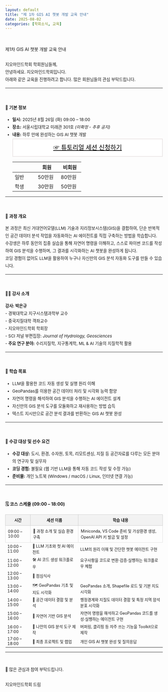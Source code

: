 ```yaml
---
layout: default
title: "제 1차 GIS AI 챗봇 개발 교육 안내"
date: 2025-08-02
categories: [학회소식, 교육]
---
```

<style>
  .customTable1 tr th {
    width: 30%;
  }

  .customTable2 tr td:nth-child(1) {
    width: 30%
  }
  .customTable2 tr td:nth-child(2) {
    width: 35%
  }
  .customTable2 tr td:nth-child(3) {
    width: 35%
  }

.button {
    display: block;
    background-color: white;
    border: 1px solid;
    border-width: 2px;
    border-color: #eae5e5;
    color: black;
    text-align: center;
    padding: 15px 20px;
    font-family: 'Noto Sans','맑은 고딕','Malgun Gothic',Arial,Helvetica,sans-serif,Lucida,'Grande','Microsoft YaHei','Hiragino Sans GB', 'SimSun', 'Meiryo';
    font-size: 20px;
}
</style>

<br>
<br>
<div class="gayheader">
  <span>제1차 GIS AI 챗봇 개발 교육 안내</span>
  <div></div>
</div>

<section style="margin-top: 2em;">
  <p style="line-height: 1.8em; font-size: 0.95em;">
    지오마인드학회 학회원님들께, <br>
    안녕하세요. 지오마인드학회입니다. <br>
    아래와 같은 교육을 진행하려고 합니다. 많은 회원님들의 관심 부탁드립니다.
  </p>

  <hr>
  <br>

  <h4>📌 기본 정보</h4>
  <ul style="font-size: 0.95em; line-height: 1.8em;">
    <li><strong>일시:</strong> 2025년 8월 26일 (화) 09:00 – 18:00</li>
    <li><strong>장소:</strong> 서울시립대학교 미래관 301호 <em>(미확정 - 추후 공지)</em></li>
    <li><strong>내용:</strong> 하루 만에 완성하는 GIS AI 챗봇 개발</li>
  <a href="https://forms.gle/ziXCz5QgJN1CpLHv5" target="_blank" class="button">☞ 튜토리얼 세션 신청하기</a>
<table class="customTable1">
  <thead>
    <tr>
      <th></th>
      <th>회원</th>
      <th>비회원</th>
    </tr>
  </thead>
  <tbody>
    <tr>
      <td>일반</td>
      <td>50만원</td>
      <td>80만원</td>
    </tr>
    <tr>
      <td>학생</td>
      <td>30만원</td>
      <td>50만원</td>
    </tr>
  </tbody>
</table>
  </ul>

  <hr>
  <br>

  <h4>📖 과정 개요</h4>
  <p style="font-size: 0.95em; line-height: 1.8em;">
    본 과정은 최신 거대언어모델(LLM) 기술과 지리정보시스템(GIS)을 결합하여, 단순 반복적인 공간 데이터 분석 작업을 자동화하는 AI 에이전트를 직접 구축하는 방법을 학습합니다.<br>
    수강생은 하루 동안의 집중 실습을 통해 자연어 명령을 이해하고, 스스로 파이썬 코드를 작성하여 GIS 분석을 수행하며, 그 결과를 시각화하는 AI 챗봇을 완성하게 됩니다.<br>
    코딩 경험이 없어도 LLM을 활용하여 누구나 자신만의 GIS 분석 자동화 도구를 만들 수 있습니다.
  </p>

  <hr>
  <br>  

  <h4>👨‍🏫 강사 소개</h4>
  <p style="font-size: 0.95em; line-height: 1.8em;">
    <strong>강사: 박은규</strong><br>
    - 경북대학교 지구시스템과학부 교수<br>
    - 중국지질대학 객좌교수<br>
    - 지오마인드학회 학회장<br>
    - SCI 저널 부편집장: <em>Journal of Hydrology, Geosciences</em><br>
    - <strong>주요 연구 분야:</strong> 수리지질학, 지구통계학, ML & AI 기술의 지질학적 활용
  </p>

  <hr>
  <br>

  <h4>🎯 학습 목표</h4>
  <ul style="font-size: 0.95em; line-height: 1.8em;">
    <li>LLM을 활용한 코드 자동 생성 및 실행 원리 이해</li>
    <li>GeoPandas를 이용한 공간 데이터 처리 및 시각화 능력 함양</li>
    <li>자연어 명령을 해석하여 GIS 분석을 수행하는 AI 에이전트 설계</li>
    <li>자신만의 GIS 분석 도구를 모듈화하고 재사용하는 방법 습득</li>
    <li>텍스트 지시만으로 공간 분석 결과를 반환하는 GIS AI 챗봇 완성</li>
  </ul>

  <hr>
  <br>  

  <h4>👥 수강 대상 및 선수 요건</h4>
  <ul style="font-size: 0.95em; line-height: 1.8em;">
    <li><strong>수강 대상:</strong> 도시, 환경, 수자원, 토목, 리모트센싱, 지질 등 공간자료를 다루는 모든 분야의 연구자 및 실무자</li>
    <li><strong>코딩 경험:</strong> 불필요 (웹 기반 LLM을 통해 자동 코드 작성 및 수정 가능)</li>
    <li><strong>준비물:</strong> 개인 노트북 (Windows / macOS / Linux, 인터넷 연결 가능)</li>
  </ul>

  <hr>
  <br>

  <h4>🗓️ 코스 스케줄 (09:00 – 18:00)</h4>

  <table style="width: 100%; border-collapse: collapse; font-size: 0.9em;">
    <thead>
      <tr style="background-color: #f2f2f2;">
        <th style="padding: 0.6em; border: 1px solid #ccc;">시간</th>
        <th style="padding: 0.6em; border: 1px solid #ccc;">세션 이름</th>
        <th style="padding: 0.6em; border: 1px solid #ccc;">학습 내용</th>
      </tr>
    </thead>
    <tbody>
      <tr>
        <td style="padding: 0.6em; border: 1px solid #ddd;">09:00 – 10:00</td>
        <td style="padding: 0.6em; border: 1px solid #ddd;">🚀 과정 소개 및 실습 환경 구축</td>
        <td style="padding: 0.6em; border: 1px solid #ddd;">Miniconda, VS Code 준비 및 가상환경 생성, OpenAI API 키 발급 및 설정</td>
      </tr>
      <tr>
        <td>10:00 – 11:00</td>
        <td>🤖 LLM 기초와 첫 AI 에이전트</td>
        <td>LLM의 원리 이해 및 간단한 챗봇 에이전트 구현</td>
      </tr>
      <tr>
        <td>11:00 – 12:00</td>
        <td>🛠️ AI 코드 생성 워크플로우</td>
        <td>요구사항을 코드로 변환·검증·실행하는 워크플로우 체험</td>
      </tr>
      <tr>
        <td>12:00 – 13:00</td>
        <td>🍱 점심식사</td>
        <td></td>
      </tr>
      <tr>
        <td>13:00 – 14:00</td>
        <td>🗺️ GeoPandas 기초 및 지도 시각화</td>
        <td>GeoPandas 소개, Shapefile 로드 및 기본 지도 시각화</td>
      </tr>
      <tr>
        <td>14:00 – 15:00</td>
        <td>🌋 공간 데이터 결합 및 분석</td>
        <td>행정경계와 지질도 데이터 결합 및 특정 지역 암석 분포 시각화</td>
      </tr>
      <tr>
        <td>15:00 – 16:00</td>
        <td>💬 자연어 기반 GIS 분석</td>
        <td>자연어 명령을 해석하고 GeoPandas 코드를 생성·실행하는 에이전트 구현</td>
      </tr>
      <tr>
        <td>16:00 – 17:00</td>
        <td>🔌 나만의 GIS 분석 도구 제작</td>
        <td>버퍼링, 클리핑 등 자주 쓰는 기능을 Toolkit으로 제작</td>
      </tr>
      <tr>
        <td>17:00 – 18:00</td>
        <td>🎉 최종 프로젝트 및 랩업</td>
        <td>개인 GIS AI 챗봇 완성 및 질의응답</td>
      </tr>
    </tbody>
  </table>

  <hr>
  <br>
  
  <p style="font-size: 0.95em; line-height: 1.8em;">📢 많은 관심과 참여 부탁드립니다.<br><br>지오마인드학회 드림</p>


</section>